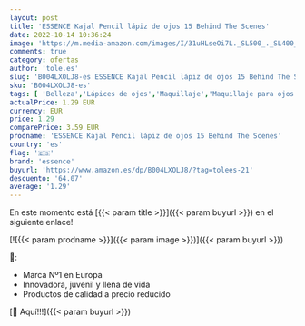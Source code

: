 ```yaml
---
layout: post
title: 'ESSENCE Kajal Pencil lápiz de ojos 15 Behind The Scenes'
date: 2022-10-14 10:36:24
image: 'https://m.media-amazon.com/images/I/31uHLseOi7L._SL500_._SL400_.jpg'
comments: true
category: ofertas
author: 'tole.es'
slug: 'B004LXOLJ8-es ESSENCE Kajal Pencil lápiz de ojos 15 Behind The Scenes'
sku: 'B004LXOLJ8-es'
tags: [ 'Belleza','Lápices de ojos','Maquillaje','Maquillaje para ojos','essence','lápiz','🇪🇸', ]
actualPrice: 1.29 EUR
currency: EUR
price: 1.29
comparePrice: 3.59 EUR
prodname: 'ESSENCE Kajal Pencil lápiz de ojos 15 Behind The Scenes'
country: 'es'
flag: '🇪🇸'
brand: 'essence'
buyurl: 'https://www.amazon.es/dp/B004LXOLJ8/?tag=tolees-21'
descuento: '64.07'
average: '1.29'
---
```


En este momento está [{{< param title >}}]({{< param buyurl >}}) en el siguiente enlace!

[![{{< param prodname >}}]({{< param image >}})]({{< param buyurl >}})

🔎:

- Marca Nº1 en Europa
- Innovadora, juvenil y llena de vida
- Productos de calidad a precio reducido

[🛒 Aquí!!!]({{< param buyurl >}})
